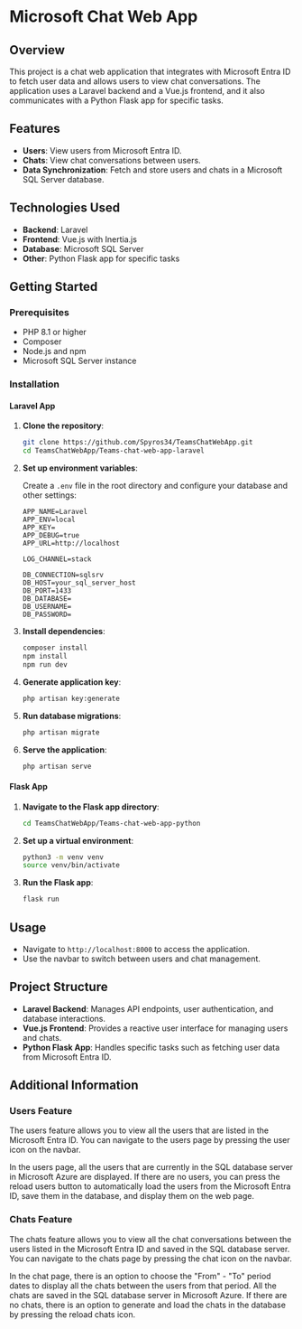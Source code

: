 # Microsoft Chat Web App

## Overview

This project is a chat web application that integrates with Microsoft Entra ID to fetch user data and allows users to view chat conversations. The application uses a Laravel backend and a Vue.js frontend, and it also communicates with a Python Flask app for specific tasks.

## Features

- **Users**: View users from Microsoft Entra ID.
- **Chats**: View chat conversations between users.
- **Data Synchronization**: Fetch and store users and chats in a Microsoft SQL Server database.

## Technologies Used

- **Backend**: Laravel
- **Frontend**: Vue.js with Inertia.js
- **Database**: Microsoft SQL Server
- **Other**: Python Flask app for specific tasks

## Getting Started

### Prerequisites

- PHP 8.1 or higher
- Composer
- Node.js and npm
- Microsoft SQL Server instance

### Installation

#### Laravel App

1. **Clone the repository**:

    ```bash
    git clone https://github.com/Spyros34/TeamsChatWebApp.git
    cd TeamsChatWebApp/Teams-chat-web-app-laravel
    ```

2. **Set up environment variables**:

    Create a `.env` file in the root directory and configure your database and other settings:

    ```dotenv
    APP_NAME=Laravel
    APP_ENV=local
    APP_KEY=
    APP_DEBUG=true
    APP_URL=http://localhost

    LOG_CHANNEL=stack

    DB_CONNECTION=sqlsrv
    DB_HOST=your_sql_server_host
    DB_PORT=1433
    DB_DATABASE=
    DB_USERNAME=
    DB_PASSWORD=
    ```

3. **Install dependencies**:

    ```bash
    composer install
    npm install
    npm run dev
    ```

4. **Generate application key**:

    ```bash
    php artisan key:generate
    ```

5. **Run database migrations**:

    ```bash
    php artisan migrate
    ```

6. **Serve the application**:

    ```bash
    php artisan serve
    ```

#### Flask App

1. **Navigate to the Flask app directory**:

    ```bash
    cd TeamsChatWebApp/Teams-chat-web-app-python
    ```

2. **Set up a virtual environment**:

    ```bash
    python3 -m venv venv
    source venv/bin/activate
    ```

3. **Run the Flask app**:

    ```bash
    flask run
    ```

## Usage

- Navigate to `http://localhost:8000` to access the application.
- Use the navbar to switch between users and chat management.

## Project Structure

- **Laravel Backend**: Manages API endpoints, user authentication, and database interactions.
- **Vue.js Frontend**: Provides a reactive user interface for managing users and chats.
- **Python Flask App**: Handles specific tasks such as fetching user data from Microsoft Entra ID.

## Additional Information

### Users Feature

The users feature allows you to view all the users that are listed in the Microsoft Entra ID. You can navigate to the users page by pressing the user icon on the navbar.

In the users page, all the users that are currently in the SQL database server in Microsoft Azure are displayed. If there are no users, you can press the reload users button to automatically load the users from the Microsoft Entra ID, save them in the database, and display them on the web page.

### Chats Feature

The chats feature allows you to view all the chat conversations between the users listed in the Microsoft Entra ID and saved in the SQL database server. You can navigate to the chats page by pressing the chat icon on the navbar.

In the chat page, there is an option to choose the "From" - "To" period dates to display all the chats between the users from that period. All the chats are saved in the SQL database server in Microsoft Azure. If there are no chats, there is an option to generate and load the chats in the database by pressing the reload chats icon.
